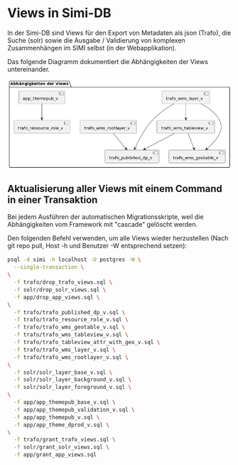 # Views in Simi-DB

In der Simi-DB sind Views für den Export von Metadaten als json (Trafo), die Suche (solr) sowie die Ausgabe / Validierung
von komplexen Zusammenhängen im SIMI selbst (in der Webapplikation).

Das folgende Diagramm dokumentiert die Abhängigkeiten der Views untereinander.

![view_dependencies](doc_resources/view_dependencies.png)

## Aktualisierung aller Views mit einem Command in einer Transaktion

Bei jedem Ausführen der automatischen Migrationsskripte, weil die Abhängigkeiten vom Framework mit "cascade" gelöscht werden.

Den folgenden Befehl verwenden, um alle Views wieder herzustellen (Nach git repo pull, Host -h und Benutzer -W entsprechend setzen):

```bash
psql -d simi -h localhost -U postgres -W \
  --single-transaction \
\
  -f trafo/drop_trafo_views.sql \
  -f solr/drop_solr_views.sql \
  -f app/drop_app_views.sql \
\
  -f trafo/trafo_published_dp_v.sql \
  -f trafo/trafo_resource_role_v.sql \
  -f trafo/trafo_wms_geotable_v.sql \
  -f trafo/trafo_wms_tableview_v.sql \
  -f trafo/trafo_tableview_attr_with_geo_v.sql \
  -f trafo/trafo_wms_layer_v.sql \
  -f trafo/trafo_wms_rootlayer_v.sql \
\
  -f solr/solr_layer_base_v.sql \
  -f solr/solr_layer_background_v.sql \
  -f solr/solr_layer_foreground_v.sql \
\
  -f app/app_themepub_base_v.sql \
  -f app/app_themepub_validation_v.sql \
  -f app/app_themepub_v.sql \
  -f app/app_theme_dprod_v.sql \
\
  -f trafo/grant_trafo_views.sql \
  -f solr/grant_solr_views.sql \
  -f app/grant_app_views.sql
```